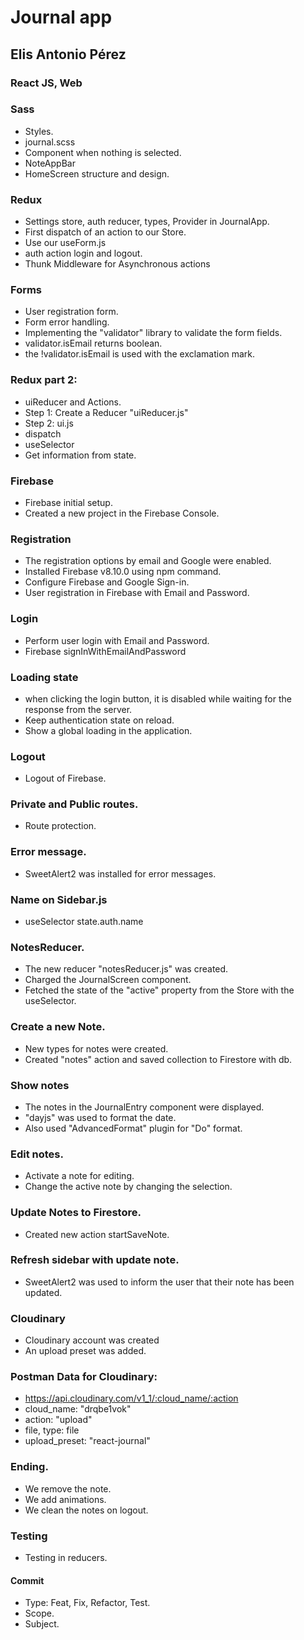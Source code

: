 # Journal app

## Elis Antonio Pérez

### React JS, Web

### Sass
- Styles.
- journal.scss
- Component when nothing is selected.
- NoteAppBar
- HomeScreen structure and design.

### Redux
- Settings store, auth reducer, types, Provider in JournalApp.
- First dispatch of an action to our Store.
- Use our useForm.js
- auth action login and logout.
- Thunk Middleware for Asynchronous actions

### Forms
- User registration form.
- Form error handling.
- Implementing the "validator" library to validate the form fields.
- validator.isEmail returns boolean.
- the !validator.isEmail is used with the exclamation mark.

### Redux part 2:
- uiReducer and Actions.
- Step 1: Create a Reducer "uiReducer.js"
- Step 2: ui.js
- dispatch
- useSelector
 - Get information from state.

### Firebase
- Firebase initial setup.
- Created a new project in the Firebase Console.

### Registration
- The registration options by email and Google were enabled.
- Installed Firebase v8.10.0 using npm command.
- Configure Firebase and Google Sign-in.
- User registration in Firebase with Email and Password.

### Login
- Perform user login with Email and Password.
 - Firebase signInWithEmailAndPassword

### Loading state
- when clicking the login button, it is disabled while waiting for the response from the server.
- Keep authentication state on reload.
- Show a global loading in the application.

### Logout
- Logout of Firebase.

### Private and Public routes.
- Route protection.

### Error message.
- SweetAlert2 was installed for error messages.

### Name on Sidebar.js
- useSelector state.auth.name

### NotesReducer.
- The new reducer "notesReducer.js" was created.
- Charged the JournalScreen component.
- Fetched the state of the "active" property from the Store with the useSelector.

### Create a new Note.
- New types for notes were created.
- Created "notes" action and saved collection to Firestore with db.

### Show notes
- The notes in the JournalEntry component were displayed.
- "dayjs" was used to format the date.
 - Also used "AdvancedFormat" plugin for "Do" format.

 ### Edit notes.
 - Activate a note for editing.
 - Change the active note by changing the selection.

 ### Update Notes to Firestore.
 - Created new action startSaveNote.

 ### Refresh sidebar with update note.
 - SweetAlert2 was used to inform the user that their note has been updated.

### Cloudinary
- Cloudinary account was created
- An upload preset was added.

### Postman Data for Cloudinary:
- https://api.cloudinary.com/v1_1/:cloud_name/:action
- cloud_name: "drqbe1vok"
- action: "upload"
- file, type: file
- upload_preset: "react-journal"

### Ending.
- We remove the note.
- We add animations.
- We clean the notes on logout.

### Testing
- Testing in reducers.

#### Commit

- Type: Feat, Fix, Refactor, Test.
- Scope.
- Subject.